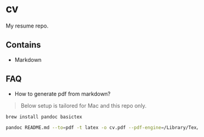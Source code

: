 # cv

My resume repo.

## Contains

* Markdown

## FAQ

* How to generate pdf from markdown?

> Below setup is tailored for Mac and this repo only.

```bash
brew install pandoc basictex

pandoc README.md --to=pdf -t latex -o cv.pdf --pdf-engine=/Library/Tex/texbin/pdflatex -V geometry:"top=1cm, bottom=0cm, left=1cm, right=1cm"
```

